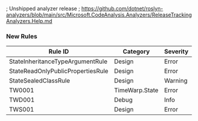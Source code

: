 ﻿; Unshipped analyzer release
; https://github.com/dotnet/roslyn-analyzers/blob/main/src/Microsoft.CodeAnalysis.Analyzers/ReleaseTrackingAnalyzers.Help.md

### New Rules

Rule ID | Category | Severity | Notes
--------|----------|----------|-------
StateInheritanceTypeArgumentRule | Design | Error | StateInheritanceAnalyzer
StateReadOnlyPublicPropertiesRule | Design | Error | StateReadOnlyPublicPropertiesAnalyzer
StateSealedClassRule | Design | Warning | StateInheritanceAnalyzer
TW0001 | TimeWarp.State | Error | TimeWarpStateActionAnalyzer
TWD001 | Debug | Info | TimeWarpStateActionAnalyzer
TWS001 | Design | Error | StateImplementationAnalyzer
